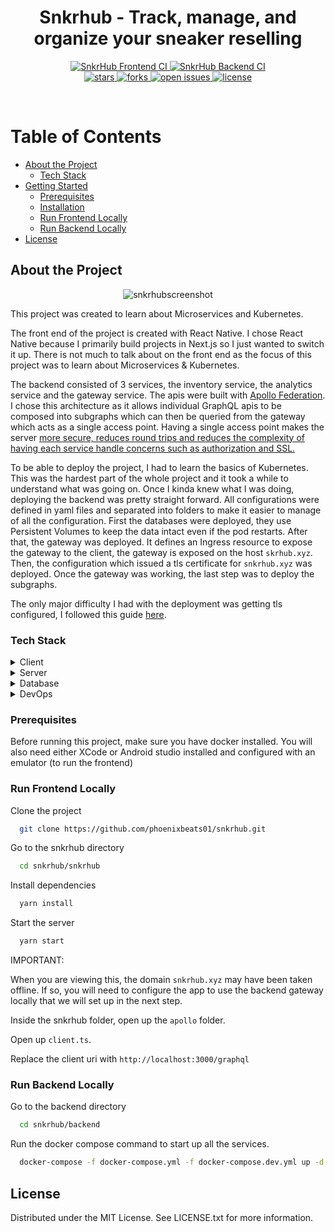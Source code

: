 <div align="center">

  <h1>Snkrhub - Track, manage, and organize your sneaker reselling</h1>

<!-- Badges -->
<p>
  <!-- Ci status -->
  <a href="https://github.com/phoenixbeats01/snkrhub/actions/workflows/frontend.yml">
    <img src="https://github.com/phoenixbeats01/snkrhub/actions/workflows/frontend.yml/badge.svg" alt="SnkrHub Frontend CI" />
  </a>
  <a href="https://github.com/phoenixbeats01/snkrhub/actions/workflows/backend.yml">
    <img src="https://github.com/phoenixbeats01/snkrhub/actions/workflows/backend.yml/badge.svg?branch=master" alt="SnkrHub Backend CI" />
  </a>
  
  <br />

  <!-- Repo info -->
  <a href="https://github.com/phoenixbeats01/snkrhub">
    <img src="https://img.shields.io/github/stars/phoenixbeats01/snkrhub?style=flat-square" alt="stars" />
  </a>
  <a href="https://github.com/phoenixbeats01/snkrhub/network/members">
    <img src="https://img.shields.io/github/forks/phoenixbeats01/snkrhub?style=flat-square" alt="forks" />
  </a>
  <a href="https://github.com/phoenixbeats01/snkrhub/issues/">
    <img src="https://img.shields.io/github/issues/phoenixbeats01/snkrhub?style=flat-square" alt="open issues" />
  </a>
  <a href="https://github.com/phoenixbeats01/snkrhub/blob/master/LICENSE">
    <img src="https://img.shields.io/badge/licence-MIT-brightgreen?style=flat-square" alt="license" />
  </a>
</p>
   
<!-- <h4>
    <a href="https://github.com/Louis3797/awesome-readme-template/">View Demo</a>
  <span> · </span>
    <a href="https://github.com/Louis3797/awesome-readme-template">Documentation</a>
  <span> · </span>
    <a href="https://github.com/Louis3797/awesome-readme-template/issues/">Report Bug</a>
  <span> · </span>
    <a href="https://github.com/Louis3797/awesome-readme-template/issues/">Request Feature</a>
  </h4> -->
</div>

<br />

<!-- Table of Contents -->

# Table of Contents

- [About the Project](#about-the-project)
  - [Tech Stack](#tech-stack)
- [Getting Started](#getting-started)
  - [Prerequisites](#prerequisites)
  - [Installation](#installation)
  - [Run Frontend Locally](#run-frontend-locally)
  - [Run Backend Locally](#run-backend-locally)
- [License](#license)

<!-- About the Project -->

## About the Project

<div align="center"> 
    <img src="https://i.ibb.co/hB6Jzfv/snkrhubscreenshot.png" alt="snkrhubscreenshot">
</div>

This project was created to learn about Microservices and Kubernetes.

The front end of the project is created with React Native. I chose React Native because I primarily build projects in Next.js so I just wanted to switch it up. There is not much to talk about on the front end as the focus of this project was to learn about Microservices & Kubernetes.

The backend consisted of 3 services, the inventory service, the analytics service and the gateway service. The apis were built with [Apollo Federation](https://www.apollographql.com/docs/federation/#:~:text=Apollo%20Federation%20is%20a%20powerful,Users). I chose this architecture as it allows individual GraphQL apis to be composed into subgraphs which can then be queried from the gateway which acts as a single access point. Having a single access point makes the server [more secure, reduces round trips and reduces the complexity of having each service handle concerns such as authorization and SSL.](https://docs.microsoft.com/en-us/dotnet/architecture/microservices/architect-microservice-container-applications/direct-client-to-microservice-communication-versus-the-api-gateway-pattern#why-consider-api-gateways-instead-of-direct-client-to-microservice-communication)

To be able to deploy the project, I had to learn the basics of Kubernetes. This was the hardest part of the whole project and it took a while to understand what was going on. Once I kinda knew what I was doing, deploying the backend was pretty straight forward. All configurations were defined in yaml files and separated into folders to make it easier to manage of all the configuration. First the databases were deployed, they use Persistent Volumes to keep the data intact even if the pod restarts. After that, the gateway was deployed. It defines an Ingress resource to expose the gateway to the client, the gateway is exposed on the host `skrhub.xyz`. Then, the configuration which issued a tls certificate for `snkrhub.xyz` was deployed. Once the gateway was working, the last step was to deploy the subgraphs.

The only major difficulty I had with the deployment was getting tls configured, I followed this guide [here](https://www.digitalocean.com/community/tutorials/how-to-set-up-an-nginx-ingress-with-cert-manager-on-digitalocean-kubernetes#step-6-issuing-staging-and-production-let-s-encrypt-certificates).

<!-- TechStack -->

### Tech Stack

<details>
  <summary>Client</summary>
  <ul>
    <li><a href="https://www.typescriptlang.org/">Typescript</a></li>
    <li><a href="https://reactnative.dev/">React Native</a></li>
    <li><a href="https://nativebase.io/">Nativebase</a></li>
    <li><a href="https://jestjs.io/">Jest</a></li>
  </ul>
</details>

<details>
  <summary>Server</summary>
  <ul>
    <li><a href="https://www.typescriptlang.org/">Typescript</a></li>
    <li><a href="https://expressjs.com/">Express.js</a></li>
    <li><a href="https://sequelize.org//">Sequelize</a></li>    
    <li><a href="https://www.apollographql.com/">Apollo</a></li>
    <li><a href="https://jestjs.io/">Jest</a></li>
  </ul>
</details>

<details>
<summary>Database</summary>
  <ul>
    <li><a href="https://www.postgresql.org/">PostgreSQL</a></li>
  </ul>
</details>

<details>
<summary>DevOps</summary>
  <ul>
    <li><a href="https://www.docker.com/">Docker</a></li>
    <li><a href="https://docs.github.com/en/actions/">Github Actions</a></li>
    <li><a href="https://kubernetes.io/">Kubernetes</a></li>
  </ul>
</details>

<!-- Prerequisites -->

### Prerequisites

Before running this project, make sure you have docker installed.
You will also need either XCode or Android studio installed and configured with an emulator (to run the frontend)

<!-- Run Frontend Locally -->

### Run Frontend Locally

Clone the project

```bash
  git clone https://github.com/phoenixbeats01/snkrhub.git
```

Go to the snkrhub directory

```bash
  cd snkrhub/snkrhub
```

Install dependencies

```bash
  yarn install
```

Start the server

```bash
  yarn start
```

IMPORTANT:

When you are viewing this, the domain `snkrhub.xyz` may have been taken offline. If so, you will need to configure the app to use the backend gateway locally that we will set up in the next step.

Inside the snkrhub folder, open up the `apollo` folder.

Open up `client.ts`.

Replace the client uri with `http://localhost:3000/graphql`

<!-- Run Backend Locally -->

### Run Backend Locally

Go to the backend directory

```bash
  cd snkrhub/backend
```

Run the docker compose command to start up all the services.

```bash
  docker-compose -f docker-compose.yml -f docker-compose.dev.yml up -d --build
```

<!-- License -->

## License

Distributed under the MIT License. See LICENSE.txt for more information.
